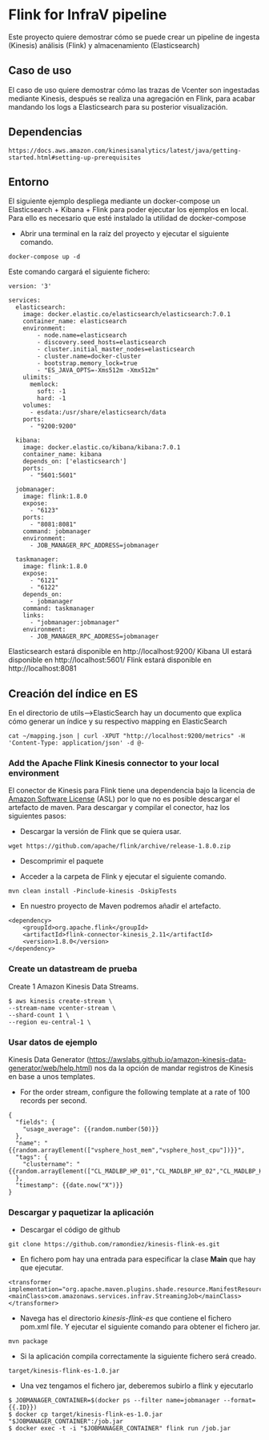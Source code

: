 # Flink for InfraV pipeline
Este proyecto quiere demostrar cómo se puede crear un pipeline de ingesta (Kinesis) análisis (Flink) y almacenamiento (Elasticsearch)

## Caso de uso
El caso de uso quiere demostrar cómo las trazas de Vcenter son ingestadas mediante Kinesis, después se realiza una agregación en Flink, para acabar mandando los logs a Elasticsearch para su posterior visualización.

## Dependencias

```
https://docs.aws.amazon.com/kinesisanalytics/latest/java/getting-started.html#setting-up-prerequisites
```

## Entorno
El siguiente ejemplo despliega mediante un docker-compose un Elasticsearch + Kibana + Flink para poder ejecutar los ejemplos en local.
Para ello es necesario que esté instalado la utilidad de docker-compose

* Abrir una terminal en la raíz del proyecto y ejecutar el siguiente comando.
```
docker-compose up -d
```
Este comando cargará el siguiente fichero:

```
version: '3'

services:
  elasticsearch:
    image: docker.elastic.co/elasticsearch/elasticsearch:7.0.1
    container_name: elasticsearch
    environment:
        - node.name=elasticsearch
        - discovery.seed_hosts=elasticsearch
        - cluster.initial_master_nodes=elasticsearch
        - cluster.name=docker-cluster
        - bootstrap.memory_lock=true
        - "ES_JAVA_OPTS=-Xms512m -Xmx512m"
    ulimits:
      memlock:
        soft: -1
        hard: -1
    volumes:
      - esdata:/usr/share/elasticsearch/data
    ports:
      - "9200:9200"

  kibana:
    image: docker.elastic.co/kibana/kibana:7.0.1
    container_name: kibana
    depends_on: ['elasticsearch']
    ports:
      - "5601:5601"

  jobmanager:
    image: flink:1.8.0
    expose:
      - "6123"
    ports:
      - "8081:8081"
    command: jobmanager
    environment:
      - JOB_MANAGER_RPC_ADDRESS=jobmanager

  taskmanager:
    image: flink:1.8.0
    expose:
      - "6121"
      - "6122"
    depends_on:
      - jobmanager
    command: taskmanager
    links:
      - "jobmanager:jobmanager"
    environment:
      - JOB_MANAGER_RPC_ADDRESS=jobmanager

```

Elasticsearch estará disponible en http://localhost:9200/
Kibana UI estará disponible en http://localhost:5601/
Flink estará disponible en http://localhost:8081

## Creación del índice en ES
En el directorio de utils-->ElasticSearch hay un documento que explica cómo generar un índice y su respectivo mapping en ElasticSearch

```
cat ~/mapping.json | curl -XPUT "http://localhost:9200/metrics" -H 'Content-Type: application/json' -d @-
```


### Add the Apache Flink Kinesis connector to your local environment
El conector de Kinesis para Flink tiene una dependencia bajo la licencia de [Amazon Software License](https://aws.amazon.com/asl/) (ASL) por lo que no es posible descargar el artefacto de maven.  Para descargar y compilar el conector, haz los siguientes pasos:

* Descargar la versión de Flink que se quiera usar.
```
wget https://github.com/apache/flink/archive/release-1.8.0.zip
```
* Descomprimir el paquete

* Acceder a la carpeta de Flink y ejecutar el siguiente comando.
```
mvn clean install -Pinclude-kinesis -DskipTests
```
* En nuestro proyecto de Maven podremos añadir el artefacto.
```
<dependency>
    <groupId>org.apache.flink</groupId>
    <artifactId>flink-connector-kinesis_2.11</artifactId>
    <version>1.8.0</version>
</dependency>
```

### Create un datastream de prueba
Create 1 Amazon Kinesis Data Streams.

```
$ aws kinesis create-stream \
--stream-name vcenter-stream \
--shard-count 1 \
--region eu-central-1 \

```

### Usar datos de ejemplo
Kinesis Data Generator (https://awslabs.github.io/amazon-kinesis-data-generator/web/help.html) nos da la opción de mandar registros de Kinesis en base a unos templates.

* For the order stream, configure the following template at a rate of 100 records per second.
```
{
  "fields": {
    "usage_average": {{random.number(50)}}
  },
  "name": "{{random.arrayElement(["vsphere_host_mem","vsphere_host_cpu"])}}",
  "tags": {
    "clustername": "{{random.arrayElement(["CL_MADLBP_HP_01","CL_MADLBP_HP_02","CL_MADLBP_HP_03"])}}"
  },
  "timestamp": {{date.now("X")}}
}
```


### Descargar y paquetizar la aplicación
* Descargar el código de github
```
git clone https://github.com/ramondiez/kinesis-flink-es.git
```
* En fichero pom hay una entrada para especificar la clase **Main** que hay que ejecutar.
```
<transformer implementation="org.apache.maven.plugins.shade.resource.ManifestResourceTransformer">
<mainClass>com.amazonaws.services.infrav.StreamingJob</mainClass>
</transformer>
```

* Navega has el directorio *kinesis-flink-es* que contiene el fichero  pom.xml file.  Y ejecutar el siguiente comando para obtener el fichero jar.
```
mvn package
```
* Si la aplicación compila correctamente la siguiente fichero será creado.  
```
target/kinesis-flink-es-1.0.jar
```
* Una vez tengamos el fichero jar, deberemos subirlo a flink y ejecutarlo
```
$ JOBMANAGER_CONTAINER=$(docker ps --filter name=jobmanager --format={{.ID}})
$ docker cp target/kinesis-flink-es-1.0.jar "$JOBMANAGER_CONTAINER":/job.jar
$ docker exec -t -i "$JOBMANAGER_CONTAINER" flink run /job.jar
```
